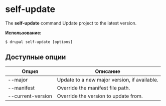 # self-update
The **self-update** command Update project to the latest version.

**Использование:**
```
$ drupal self-update [options] 
```

## Доступные опции
Опция | Описание
-------|-------------
--major | Update to a new major version, if available.
--manifest | Override the manifest file path.
--current-version | Override the version to update from.
